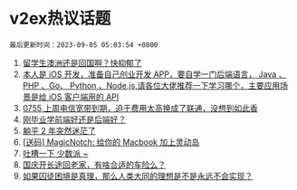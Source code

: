 # v2ex热议话题

`最后更新时间：2023-09-05 05:03:54 +0800`

1. [留学生澳洲还是回国啊？快抑郁了](https://www.v2ex.com/t/970634)
1. [本人是 iOS 开发，准备自己创业开发 APP，要自学一门后端语言， Java 、 PHP 、Go、 Python 、Node.js,请各位大佬推荐一下学习哪个，主要应用场景是给 iOS 客户端用的 API](https://www.v2ex.com/t/970816)
1. [0755 上周电信宽带到期，迫于费用太高换成了联通，没想到如此香](https://www.v2ex.com/t/970652)
1. [刚毕业学前端好还是后端好？](https://www.v2ex.com/t/970694)
1. [躺平 2 年突然迷茫了](https://www.v2ex.com/t/970742)
1. [[送码] MagicNotch: 给你的 Macbook 加上灵动岛](https://www.v2ex.com/t/970655)
1. [吐槽一下 少数派 ~](https://www.v2ex.com/t/970812)
1. [国庆开长途回老家，有啥合适的车险么？](https://www.v2ex.com/t/970791)
1. [如果囚徒困境是真理，那么人类大同的理想是不是永远不会实现？](https://www.v2ex.com/t/970656)

